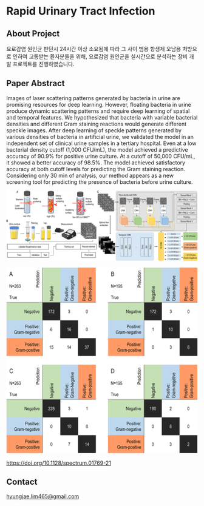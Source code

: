 # Rapid Urinary Tract Infection

## About Project
요로감염 원인균 판단시 24시간 이상 소요됨에 따라 그 사이 범용 항생제 오남용 처방으로 인하여 고통받는 환자분들을 위해, 요로감염 원인균을 실시간으로 분석하는 장비 개발 프로젝트를 진행하였습니다.

## Paper Abstract

Images of laser scattering patterns generated by bacteria in urine are promising resources for deep learning. However, floating bacteria in urine produce dynamic scattering patterns and require deep learning of spatial and temporal features. We hypothesized that bacteria with variable bacterial densities and different Gram staining reactions would generate different speckle images. After deep learning of speckle patterns generated by various densities of bacteria in artificial urine, we validated the model in an independent set of clinical urine samples in a tertiary hospital. Even at a low bacterial density cutoff (1,000 CFU/mL), the model achieved a predictive accuracy of 90.9% for positive urine culture. At a cutoff of 50,000 CFU/mL, it showed a better accuracy of 98.5%. The model achieved satisfactory accuracy at both cutoff levels for predicting the Gram staining reaction. Considering only 30 min of analysis, our method appears as a new screening tool for predicting the presence of bacteria before urine culture.

![fig1](./img/fig1.jpg)

![fig2](./img/fig2.jpg)

https://doi.org/10.1128/spectrum.01769-21

## Contact

hyungjae.lim465@gmail.com

